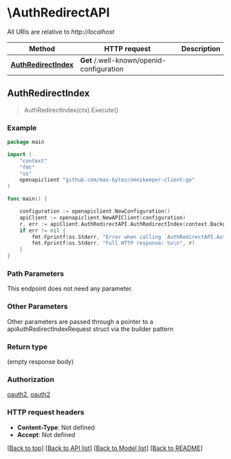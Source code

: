 # \AuthRedirectAPI

All URIs are relative to *http://localhost*

Method | HTTP request | Description
------------- | ------------- | -------------
[**AuthRedirectIndex**](AuthRedirectAPI.md#AuthRedirectIndex) | **Get** /.well-known/openid-configuration | 



## AuthRedirectIndex

> AuthRedirectIndex(ctx).Execute()



### Example

```go
package main

import (
    "context"
    "fmt"
    "os"
    openapiclient "github.com/max-bytes/omnikeeper-client-go"
)

func main() {

    configuration := openapiclient.NewConfiguration()
    apiClient := openapiclient.NewAPIClient(configuration)
    r, err := apiClient.AuthRedirectAPI.AuthRedirectIndex(context.Background()).Execute()
    if err != nil {
        fmt.Fprintf(os.Stderr, "Error when calling `AuthRedirectAPI.AuthRedirectIndex``: %v\n", err)
        fmt.Fprintf(os.Stderr, "Full HTTP response: %v\n", r)
    }
}
```

### Path Parameters

This endpoint does not need any parameter.

### Other Parameters

Other parameters are passed through a pointer to a apiAuthRedirectIndexRequest struct via the builder pattern


### Return type

 (empty response body)

### Authorization

[oauth2](../README.md#oauth2), [oauth2](../README.md#oauth2)

### HTTP request headers

- **Content-Type**: Not defined
- **Accept**: Not defined

[[Back to top]](#) [[Back to API list]](../README.md#documentation-for-api-endpoints)
[[Back to Model list]](../README.md#documentation-for-models)
[[Back to README]](../README.md)

